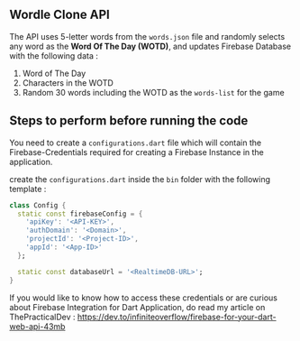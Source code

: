 ## Wordle Clone API

The API uses 5-letter words from the `words.json` file and randomly selects any word as the **Word Of The Day (WOTD)**, and updates Firebase Database with the following data :

1. Word of The Day
2. Characters in the WOTD
3. Random 30 words including the WOTD as the `words-list` for the game

## Steps to perform before running the code

You need to create a `configurations.dart` file which will contain the Firebase-Credentials required for creating a Firebase Instance in the application.

create the `configurations.dart` inside the `bin` folder with the following template :


```dart
class Config {
  static const firebaseConfig = {
    'apiKey': '<API-KEY>',
    'authDomain': '<Domain>',
    'projectId': '<Project-ID>',
    'appId': '<App-ID>'
  };

  static const databaseUrl = '<RealtimeDB-URL>';
}
```

If you would like to know how to access these credentials or are curious about Firebase Integration for Dart Application, do read my article on ThePracticalDev : https://dev.to/infiniteoverflow/firebase-for-your-dart-web-api-43mb
